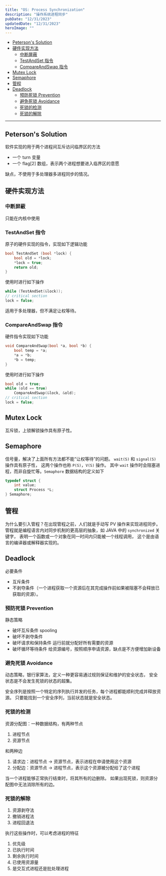 ```yaml
---
title: "OS: Process Synchronization"
description: "操作系统进程同步"
pubDate: "12/31/2023"
updatedDate: "12/31/2023"
heroImage: ""
---
```


<!--toc:start-->
- [Peterson's Solution](#petersons-solution)
- [硬件实现方法](#硬件实现方法)
  - [中断屏蔽](#中断屏蔽)
  - [TestAndSet 指令](#testandset-指令)
  - [CompareAndSwap 指令](#compareandswap-指令)
- [Mutex Lock](#mutex-lock)
- [Semaphore](#semaphore)
- [管程](#管程)
- [Deadlock](#deadlock)
  - [预防死锁 Prevention](#预防死锁-prevention)
  - [避免死锁 Avoidance](#避免死锁-avoidance)
  - [死锁的检测](#死锁的检测)
  - [死锁的解除](#死锁的解除)
<!--toc:end-->

---

## Peterson's Solution
软件实现的用于两个进程间互斥访问临界区的方法
- 一个 turn 变量
- 一个 flag[2] 数组，表示两个进程想要进入临界区的意愿

缺点，不使用于多处理器多进程同步的情况。

## 硬件实现方法

### 中断屏蔽
只能在内核中使用

### TestAndSet 指令
原子的硬件实现的指令，实现如下逻辑功能
```c
bool TestAndSet (bool *lock) {
    bool old = *lock;
    *lock = true;
    return old;
}
```
使用时进行如下操作
```c
while (TestAndSet(&lock));
// critical section
lock = false;
```
适用于多处理器，但不满足让权等待。

### CompareAndSwap 指令
硬件指令实现如下功能
```c
void CompareAndSwap(bool *a, bool *b) {
    bool temp = *a;
    *a = *b;
    *b = temp;
}
```
使用时进行如下操作
```c
bool old = true;
while (old == true)
    CompareAndSwap(&lock, &old);
// critical section
lock = false;
```

## Mutex Lock
互斥锁，上锁解锁操作具有原子性。

## Semaphore
信号量，解决了上面所有方法都不能“让权等待”的问题。
`wait(S)` 和 `signal(S)` 操作具有原子性， 这两个操作也称 `P(S)`，`V(S)` 操作。
其中 `wait` 操作时会阻塞进程，而非自旋忙等。`Semaphore` 数据结构的定义如下
```c
typedef struct {
    int value;
    struct Process *L;
} Semaphore;
```

## 管程
为什么要引入管程？在出现管程之前，人们就是手动写 PV 操作来实现进程同步。
管程就是编程语言内对同步机制的更高层的抽象，如 JAVA 中的 `synchronized` 关键字，
表明一个函数或一个对象在同一时间内只能被一个线程调用，
这个是由语言的编译器或解释器实现的。

## Deadlock
必要条件
- 互斥条件
- 不剥夺条件（一个进程获取一个资源后在其完成操作前如果被阻塞不会释放已获取的资源）。

### 预防死锁 Prevention
静态策略
- 破坏互斥条件
spooling
- 破坏不剥夺条件
- 破坏请求和保持条件
运行前就分配好所有需要的资源
- 破坏循环等待条件
给资源编号，按照顺序申请资源，缺点是不方便增加新设备

### 避免死锁 Avoidance
动态策略，银行家算法，定义一种更容易通过规则保证和维护的安全状态，
安全状态是不会发生死锁的状态的超集。

安全序列是按照一个特定的序列执行并发的任务，每个进程都能顺利完成并释放资源。
只要能找到一个安全序列，当前状态就是安全状态。

### 死锁的检测
资源分配图：一种数据结构，有两种节点
1. 进程节点
2. 资源节点

和两种边
1. 请求边：进程节点 -> 资源节点，表示进程在申请使用这个资源
2. 分配边：资源节点 -> 进程节点，表示这个资源被分配给了这个进程

当一个进程能够正常执行结束时，将其所有的边删除。
如果出现死锁，则资源分配图中无法消除所有的边。

### 死锁的解除
1. 资源剥夺法
2. 撤销进程法
3. 进程回退法

执行这些操作时，可以考虑进程的特征
1. 优先级
2. 已执行时间
3. 剩余执行时间
4. 已使用资源量
5. 是交互式进程还是批处理进程

